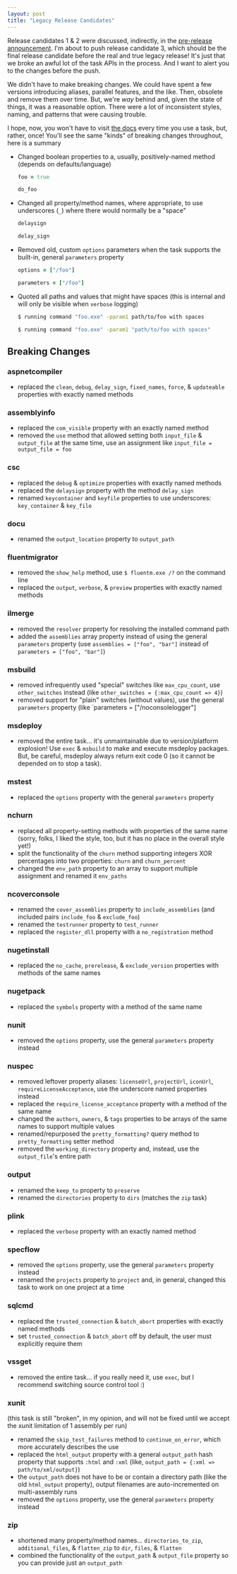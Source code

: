 ```yaml
---
layout: post
title: "Legacy Release Candidates"
---
```


Release candidates 1 & 2 were discussed, indirectly, in the [pre-release announcement][1]. I'm about to push release candidate 3, which should be the final release candidate before the real and true legacy release! It's just that we broke an awful lot of the task APIs in the process. And I want to alert you to the changes before the push.

We didn't have to make breaking changes. We could have spent a few versions introducing aliases, parallel features, and the like. Then, obsolete and remove them over time. But, we're _way_ behind and, given the state of things, it was a reasonable option. There were a lot of inconsistent styles, naming, and patterns that were causing trouble.

I hope, now, you won't have to visit [the docs][2] every time you use a task, but, rather, once! You'll see the same "kinds" of breaking changes throughout, here is a summary

 * Changed boolean properties to a, usually, positively-named method (depends on defaults/language)
 
   ```ruby
   foo = true
   ```
   
   ```ruby
   do_foo
   ```
   
 * Changed all property/method names, where appropriate, to use underscores (`_`) where there would normally be a "space"
 
   ```ruby
   delaysign
   ```
   
   ```ruby
   delay_sign
   ```

 * Removed old, custom `options` parameters when the task supports the built-in, general `parameters` property
 
   ```ruby
   options = ["/foo"]
   ```
   
   ```ruby
   parameters = ["/foo"]
   ```

 * Quoted all paths and values that might have spaces (this is internal and will only be visible when `verbose` logging)
 
   ```bash
   $ running command "foo.exe" -param1 path/to/foo with spaces
   ```
   
   ```bash
   $ running command "foo.exe" -param1 "path/to/foo with spaces"
   ```

## Breaking Changes

### aspnetcompiler

 * replaced the `clean`, `debug`, `delay_sign`, `fixed_names`, `force`, & `updateable`  properties with exactly named methods

### assemblyinfo

 * replaced the `com_visible` property with an exactly named method
 * removed the `use` method that allowed setting both `input_file` & `output_file` at the same time, use an assignment like `input_file = output_file = foo`

### csc

 * replaced the `debug` & `optimize` properties with exactly named methods
 * replaced the `delaysign` property with the method `delay_sign`
 * renamed `keycontainer` and `keyfile` properties to use underscores: `key_container` & `key_file`

### docu

 * renamed the `output_location` property to `output_path`

### fluentmigrator

 * removed the `show_help` method, use `$ fluentm.exe /?` on the command line
 * replaced the `output`, `verbose`, & `preview` properties with exactly named methods

### ilmerge

 * removed the `resolver` property for resolving the installed command path 
 * added the `assemblies` array property instead of using the general `parameters` property (use `assemblies = ["foo", "bar"]` instead of `parameters = ["foo", "bar"]`)

### msbuild

 * removed infrequently used "special" switches like `max_cpu_count`, use `other_switches` instead (like `other_switches = {:max_cpu_count => 4}`)
 * removed support for "plain" switches (without values), use the general `parameters` property (like `parameters = ["/noconsolelogger"]

### msdeploy

 * removed the entire task... it's unmaintainable due to version/platform explosion! Use `exec` & `msbuild` to make and execute msdeploy packages. But, be careful, msdeploy always return exit code 0 (so it cannot be depended on to stop a task).

### mstest

 * replaced the `options` property with the general `parameters` property

### nchurn
 
 * replaced all property-setting methods with properties of the same name (sorry, folks, I liked the style, too, but it has no place in the overall style yet!)
 * split the functionality of the `churn` method supporting integers XOR percentages into two properties: `churn` and `churn_percent`
 * changed the `env_path` property to an array to support multiple assignment and renamed it `env_paths`
 
### ncoverconsole

 * renamed the `cover_assemblies` property to `include_assemblies` (and included pairs `include_foo` & `exclude_foo`)
 * renamed the `testrunner` property to `test_runner`
 * replaced the `register_dll` property with a `no_registration` method
 
### nugetinstall

 * replaced the `no_cache`, `prerelease`, & `exclude_version` properties with methods of the same names

### nugetpack

 * replaced the `symbols` property with a method of the same name

### nunit

 * removed the `options` property, use the general `parameters` property instead
 
### nuspec

 * removed leftover property aliases: `licenseUrl`, `projectUrl`, `iconUrl`, `requireLicenseAcceptance`, use the underscore named properties instead
 * replaced the `require_license_acceptance` property with a method of the same name
 * changed the `authors`, `owners`, & `tags` properties to be arrays of the same names to support multiple values
 * renamed/repurposed the `pretty_formatting?` query method to `pretty_formatting` setter method
 * removed the `working_directory` property and, instead, use the `output_file`'s entire path

### output

 * renamed the `keep_to` property to `preserve`
 * renamed the `directories` property to `dirs` (matches the `zip` task)

### plink

 * replaced the `verbose` property with an exactly named method
 
### specflow

 * removed the `options` property, use the general `parameters` property instead
 * renamed the `projects` property to `project` and, in general, changed this task to work on one project at a time
 
### sqlcmd

 * replaced the `trusted_connection` & `batch_abort` properties with exactly named methods
 * set `trusted_connection` & `batch_abort` off by default, the user must explicitly require them

### vssget

 * removed the entire task... if you really need it, use `exec`, but I recommend switching source control tool :)

### xunit

(this task is still "broken", in my opinion, and will not be fixed until we accept the xunit limitation of 1 assembly per run)

 * renamed the `skip_test_failures` method to `continue_on_error`, which more accurately describes the use
 * replaced the `html_output` property with a general `output_path` hash property that supports `:html` and `:xml` (like, `output_path = {:xml => path/to/xml/output}`)
 * the `output_path` does not have to be or contain a directory path (like the old `html_output` property), output filenames are auto-incremented on multi-assembly runs
 * removed the `options` property, use the general `parameters` property instead

### zip

 * shortened many property/method names... `directories_to_zip`, `additional_files`, & `flatten_zip` to `dir`, `files`, & `flatten`
 * combined the functionality of the `output_path` & `output_file` property so you can provide just an `output_path`


 [1]: http://albacorebuild.net/2013/09/09/LegacyPreRelease.html
 [2]: https://github.com/Albacore/albacore/wiki
